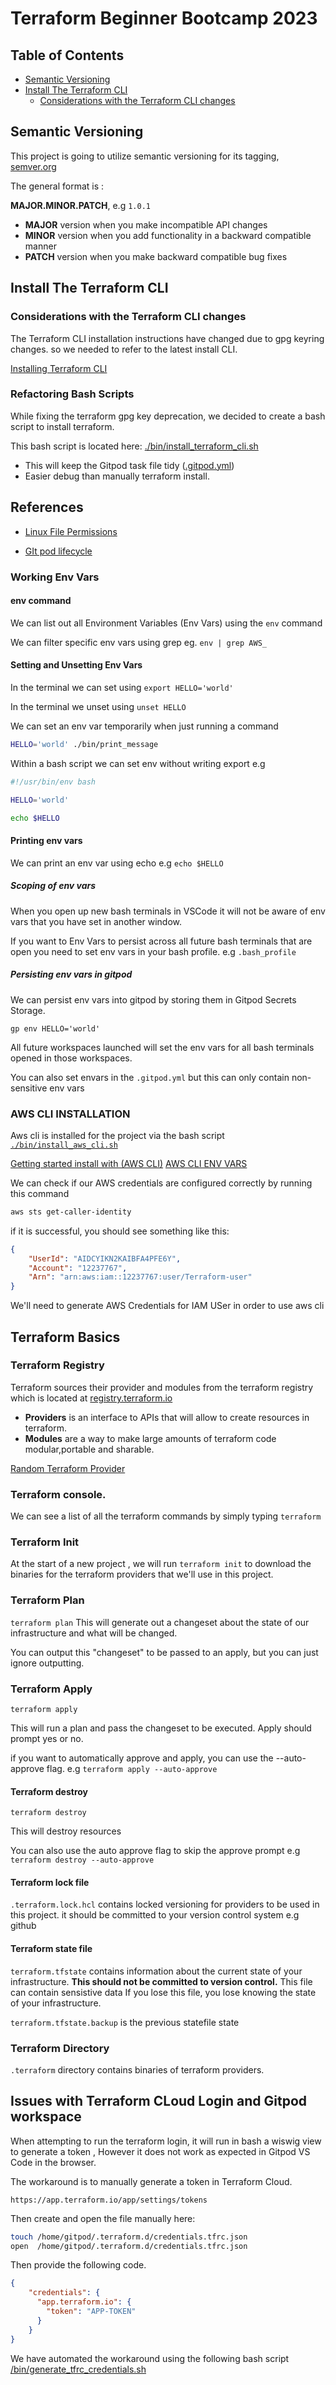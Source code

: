 # Terraform Beginner Bootcamp 2023

## Table of Contents
- [Semantic Versioning](#semantic-versioning)
- [Install The Terraform CLI](#install-the-terraform-cli)
  - [Considerations with the Terraform CLI changes](#considerations-with-the-terraform-cli-changes)
  


## Semantic Versioning

This project is going to utilize semantic versioning for its tagging, 
[semver.org](https://semver.org/)

The general format is : 

**MAJOR.MINOR.PATCH**, e.g `1.0.1`

- __MAJOR__ version when you make incompatible API changes
- __MINOR__ version when you add functionality in a backward compatible manner
- __PATCH__ version when you make backward compatible bug fixes

## Install The Terraform CLI

### Considerations with the Terraform CLI changes
The Terraform CLI installation instructions have changed due to gpg keyring changes. so we needed to refer to the latest install CLI.

[Installing Terraform CLI](https://developer.hashicorp.com/terraform/tutorials/aws-get-started/install-cli)

### Refactoring Bash Scripts

While fixing the terraform gpg key deprecation, we decided to create a bash script to install terraform.

This bash script is located here: [./bin/install_terraform_cli.sh](./bin/install_terraform_cli.sh)

- This will keep the Gitpod task file tidy ([.gitpod.yml](.gitpod.yml))
- Easier debug than manually terraform install.

## References

- [Linux File Permissions](https://en.wikipedia.org/wiki/File-system_permissions)


- [GIt pod lifecycle](https://www.gitpod.io/docs/configure/workspaces/tasks)

### Working Env Vars

#### env command

We can list out all Environment Variables (Env Vars) using the `env` command

We can filter specific env vars using grep eg. `env | grep AWS_`

#### Setting and Unsetting Env Vars

In the terminal we can set using `export HELLO='world'`

In the terminal we unset using `unset HELLO`

We can set an env var temporarily when just running a command

```sh
HELLO='world' ./bin/print_message
```

Within a bash script we can set env without writing export e.g

```sh
#!/usr/bin/env bash

HELLO='world'

echo $HELLO
```

#### Printing env vars

We can print an env var using echo e.g `echo $HELLO`


##### Scoping of env vars

When you open up new bash terminals in VSCode it will not be aware of env vars that you have set in another window.

If you want to Env Vars to persist across all future bash terminals that are open you need to set env vars in your bash profile. e.g  `.bash_profile`

##### Persisting env vars in gitpod

We can persist env vars into gitpod by storing them in Gitpod Secrets Storage.

```
gp env HELLO='world'
```

All future workspaces launched will set the env vars for all bash terminals opened in those workspaces.

You can also set envars in the `.gitpod.yml` but this can only contain non-sensitive env vars


### AWS CLI INSTALLATION

Aws cli is installed for the project via the bash script [`./bin/install_aws_cli.sh`](./bin/install_aws_cli.sh)

[Getting started install with (AWS CLI)](https://docs.aws.amazon.com/cli/latest/userguide/getting-started-install.html)
[AWS CLI ENV VARS](https://docs.aws.amazon.com/cli/latest/userguide/cli-configure-envvars.html)

We can check if our AWS credentials are configured correctly by running this command

```sh
aws sts get-caller-identity
```

if it is successful, you should see something like this:

```json
{
    "UserId": "AIDCYIKN2KAIBFA4PFE6Y",
    "Account": "12237767",
    "Arn": "arn:aws:iam::12237767:user/Terraform-user"
}
```

We'll need to generate AWS Credentials for IAM USer in order to use aws cli

## Terraform Basics

### Terraform Registry

Terraform sources their provider and modules from the terraform registry which is located at [registry.terraform.io](https://registry.terraform.io) 

- **Providers** is an interface to APIs that will allow to create resources in terraform.
- **Modules** are a way to make large amounts of terraform code modular,portable and sharable.

[Random Terraform Provider](https://registry.terraform.io/providers/hashicorp/random)

### Terraform console.

We can see a list of all the terraform commands by simply typing `terraform`

### Terraform Init

At the start of a new project , we will run `terraform init` to download the binaries for the terraform providers that we'll use in this project.

### Terraform Plan
`terraform plan`
This will generate out a changeset about the state of our infrastructure and what will be changed.

You can output this "changeset" to be passed to an apply, but you can just ignore outputting.

### Terraform Apply
`terraform apply`

This will run a plan and pass the changeset to be executed. Apply should prompt yes or no.

if you want to automatically approve and apply, you can use the --auto-approve flag. e.g `terraform apply --auto-approve`

#### Terraform destroy
`terraform destroy`

This will destroy resources

You can also use the auto approve flag to skip the approve prompt
e.g `terraform destroy --auto-approve`

#### Terraform lock file
`.terraform.lock.hcl` contains locked versioning for providers to be used in this project. it should be committed to your version control system e.g github

#### Terraform state file

`terraform.tfstate` contains information about the current state of your infrastructure.
**This should not be committed to version control.** This file can contain sensistive data
If you lose this file, you lose knowing the state of your infrastructure.

`terraform.tfstate.backup` is the previous statefile state

### Terraform Directory

`.terraform` directory contains binaries of terraform providers.

## Issues with Terraform CLoud Login and Gitpod workspace

When attempting to run the terraform login, it will run in bash a wiswig view to generate a token , However it does not work as expected in Gitpod VS Code in the browser.

The workaround is to manually generate a token in Terraform Cloud.

```https://app.terraform.io/app/settings/tokens```

Then create and open the file manually here:

```sh
touch /home/gitpod/.terraform.d/credentials.tfrc.json
open  /home/gitpod/.terraform.d/credentials.tfrc.json
```

Then provide the following code.
```json
{
    "credentials": {
      "app.terraform.io": {
        "token": "APP-TOKEN"
      }
    }
}
```

We have automated the workaround using the following bash script [/bin/generate_tfrc_credentials.sh](/bin/generate_tfrc_credentials.sh)